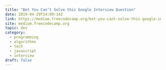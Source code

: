 ```yaml
---
title: "Bet You Can’t Solve this Google Interview Question"
date: 2019-04-29T14:09:14Z
link: https://medium.freecodecamp.org/bet-you-cant-solve-this-google-interview-question-4a6e5a4dc8ee?source=rss----336d898217ee---4
site: medium.freecodecamp.org
topic: dev
category:
  - programming
  - algorithms
  - tech
  - javascript
  - interview
draft: false
---
```

